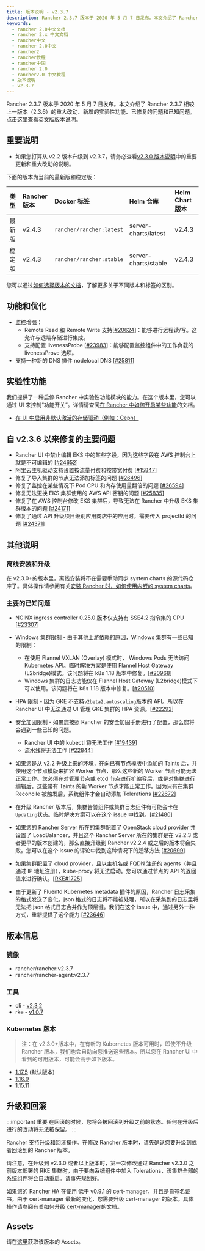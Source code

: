 ```yaml
---
title: 版本说明 - v2.3.7
description: Rancher 2.3.7 版本于 2020 年 5 月 7 日发布。本文介绍了 Rancher 2.3.7 相较上一版本（2.3.6）的重大改动、新增的实验性功能、已修复的问题和已知问题。
keywords:
  - rancher 2.0中文文档
  - rancher 2.x 中文文档
  - rancher中文
  - rancher 2.0中文
  - rancher2
  - rancher教程
  - rancher中国
  - rancher 2.0
  - rancher2.0 中文教程
  - 版本说明
  - v2.3.7
---
```


Rancher 2.3.7 版本于 2020 年 5 月 7 日发布。本文介绍了 Rancher 2.3.7 相较上一版本（2.3.6）的重大改动、新增的实验性功能、已修复的问题和已知问题。点击[这里](https://github.com/rancher/rancher/releases/tag/v2.3.7)查看英文版版本说明。

## 重要说明

- 如果您打算从 v2.2 版本升级到 v2.3.7，请务必查看[v2.3.0 版本说明](/docs/rancher2/releases/v2.3.0)中的重要更新和重大改动的说明。

下面的版本为当前的最新版和稳定版：

| 类型   | Rancher 版本 | Docker 标签              | Helm 仓库            | Helm Chart 版本 |
| :----- | :----------- | :----------------------- | :------------------- | :-------------- |
| 最新版 | v2.4.3       | `rancher/rancher:latest` | server-charts/latest | v2.4.3          |
| 稳定版 | v2.4.3       | `rancher/rancher:stable` | server-charts/stable | v2.4.3          |

您可以通过[如何选择版本的文档](/docs/rancher2/installation/options/server-tags/_index)，了解更多关于不同版本和标签的区别。

## 功能和优化

- 监控增强：
  - Remote Read 和 Remote Write 支持[[#20624](https://github.com/rancher/rancher/issues/20624)]：能够进行远程读/写。这允许与远端存储进行集成。
  - 支持配置 livenessProbe [[#23983](https://github.com/rancher/rancher/issues/23983)]：能够配置监控组件中的工作负载的 livenessProve 选项。
- 支持一种新的 DNS 插件 nodelocal DNS [[#25811](https://github.com/rancher/rancher/issues/25811)]

## 实验性功能

我们提供了一种启停 Rancher 中实验性功能模块的能力。在这个版本里，您可以通过 UI 来控制“功能开关”。详情请查阅[在 Rancher 中如何开启某些功能](/docs/rancher2/installation/options/feature-flags/_index)的文档。

- [在 UI 中启用非默认激活的存储驱动（例如：Ceph）](/docs/rancher2/installation/options/feature-flags/enable-not-default-storage-drivers/_index)

## 自 v2.3.6 以来修复的主要问题

- Rancher UI 中禁止编辑 EKS 中的某些字段，因为这些字段在 AWS 控制台上就是不可编辑的 [[#24652](https://github.com/rancher/rancher/issues/24652)]
- 阿里云主机驱动支持设置按流量付费和按带宽付费 [[#15847](https://github.com/rancher/rancher/issues/15847)]
- 修复了导入集群的节点无法添加标签的问题 [[#26496](https://github.com/rancher/rancher/issues/26496)]
- 修复了监控在某些情况下 Pod CPU 和内存使用量翻倍的问题 [[#26594](https://github.com/rancher/rancher/issues/26594)]
- 修复无法更换 EKS 集群使用的 AWS API 密钥的问题 [[#25835](https://github.com/rancher/rancher/issues/25835)]
- 修复了在 AWS 控制台修改 EKS 集群后，导致无法在 Rancher 中升级 EKS 集群版本的问题 [[#24171](https://github.com/rancher/rancher/issues/24171)]
- 修复了通过 API 升级项目级别应用商店中的应用时，需要传入 projectId 的问题 [[#24371](https://github.com/rancher/rancher/issues/24371)]

## 其他说明

### 离线安装和升级

在 v2.3.0+的版本里，离线安装将不在需要手动同步 system charts 的源代码仓库了。具体操作请参阅有关[安装 Rancher 时，如何使用内嵌的 system charts](/docs/rancher2/installation/other-installation-methods/air-gap/install-rancher/_index)。

### 主要的已知问题

- NGINX ingress controller 0.25.0 版本仅支持有 SSE4.2 指令集的 CPU [[#23307](https://github.com/rancher/rancher/issues/23307)]

- Windows 集群限制 - 由于其他上游依赖的原因，Windows 集群有一些已知的限制：

  - 在使用 Flannel VXLAN (Overlay) 模式时， Windows Pods 无法访问 Kubernetes API。临时解决方案是使用 Flannel Host Gateway (L2bridge)模式。该问题将在 k8s 1.18 版本中修复。[[#20968](https://github.com/rancher/rancher/issues/20968)]

  * Windows 集群的日志功能仅在 Flannel Host Gateway (L2bridge)模式下可以使用。该问题将在 k8s 1.18 版本中修复。[[#20510](https://github.com/rancher/rancher/issues/20510)]

- HPA 限制 - 因为 GKE 不支持`v2beta2.autoscaling`版本的 API。所以在 Rancher UI 中无法通过 UI 管理 GKE 集群的 HPA 资源。[[#22292](https://github.com/rancher/rancher/issues/22292)]

- 安全加固限制 - 如果您按照 Rancher 的安全加固手册进行了配置，那么您将会遇到一些已知的问题。

  - Rancher UI 中的 kubectl 将无法工作 [[#19439](https://github.com/rancher/rancher/issues/19439)]
  - 流水线将无法工作 [[#22844](https://github.com/rancher/rancher/issues/22844)]

- 如果您是从 v2.2 升级上来的环境，在向已有节点模版中添加的 Taints 后，并使用这个节点模版来扩容 Worker 节点，那么这些新的 Worker 节点可能无法正常工作。您必须在对管理节点或 etcd 节点进行扩缩容后，或是对集群进行编辑后，这些带有 Taints 的新 Worker 节点才能正常工作。因为只有在集群 Reconcile 被触发后，系统组件才会自动添加 Tolerations [[#22672](https://github.com/rancher/rancher/issues/22672)]

- 在升级 Rancher 版本后，集群告警组件或集群日志组件有可能会卡在`Updating`状态。临时解决方案可以在这个 issue 中找到。[[#21480](https://github.com/rancher/rancher/issues/21480)]

- 如果您的 Rancher Server 所在的集群配置了 OpenStack cloud provider 并设置了 LoadBalancer，并且这个 Rancher Server 所在的集群是在 v2.2.3 或者更早的版本创建的，那么直接升级到 Rancher v2.2.4 或之后的版本将会失败。您可以在这个 issue 的评论中找到这种情况下的迁移方法 [[#20699](https://github.com/rancher/rancher/issues/20699)]

- 如果集群配置了 cloud provider，且以主机名或 FQDN 注册的 agents（并且通过 IP 地址注册），kube-proxy 将无法启动。您可以通过节点的 API 的返回值来进行确认。[[RKE#1725](https://github.com/rancher/rke/issues/1725)]

- 由于更新了 Fluentd Kubernetes metadata 插件的原因，Rancher 日志采集的格式发送了变化。json 格式的日志将不能被处理，所以在采集到的日志里将无法把 json 格式日志合并作为顶层键。我们在这个 issue 中，通过另外一种方式，重新提供了这个能力 [[#23646](https://github.com/rancher/rancher/issues/23646)]

## 版本信息

### 镜像

- rancher/rancher:v2.3.7
- rancher/rancher-agent:v2.3.7

### 工具

- cli - [v2.3.2](https://github.com/rancher/cli/releases/tag/v2.3.2)
- rke - [v1.0.7](https://github.com/rancher/rke/releases/tag/v1.0.7)

### Kubernetes 版本

> 注：在 v2.3.0+版本中，在有新的 Kubernetes 版本可用时，即使不升级 Rancher 版本，我们也会自动向您推送这些版本。所以您在 Rancher UI 中看到的可用版本，可能会高于如下版本。

- [1.17.5](https://github.com/rancher/hyperkube/releases/tag/v1.17.5-rancher1) (默认版本)
- [1.16.9](https://github.com/rancher/hyperkube/releases/tag/v1.16.9-rancher1)
- [1.15.11](https://github.com/rancher/hyperkube/releases/tag/v1.15.11-rancher1)

## 升级和回滚

:::important 重要
在回滚的时候，您将会被回滚到升级之前的状态。任何在升级后进行的改动将无法被保留。
:::

Rancher 支持[升级](/docs/rancher2/upgrades/_index)和[回滚](/docs/rancher2/upgrades/rollbacks/_index)操作。在修改 Rancher 版本时，请先确认您要升级到或者回滚到的 Rancher 版本。

请注意，在升级到 v2.3.0 或者以上版本时，第一次修改通过 Rancher v2.3.0 之前版本部署的 RKE 集群时，由于要向系统组件中加入 Tolerations，该集群全部的系统组件将会自动重启。请事先规划好。

如果您的 Rancher HA 在使用 低于 v0.9.1 的 cert-manager，并且是自签名证书，由于 cert-manager 最新的变化，您需要升级 cert-manager 的版本。具体操作请参阅有关[如何升级 cert-manager](/docs/rancher2/installation/options/upgrading-cert-manager/_index)的文档。

## Assets

请在[这里](https://github.com/rancher/rancher/releases/tag/v2.3.7)获取该版本的 Assets。
